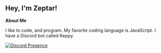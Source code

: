 ## Hey, I'm Zeptar!

**About Me**

I like to code, and program. My favorite coding language is JavaScript.
I have a Discord bot called Keppy.

[![Discord Presence](https://lanyard.cnrad.dev/api/893211748767768606)](https://discord.com/users/893211748767768606)
